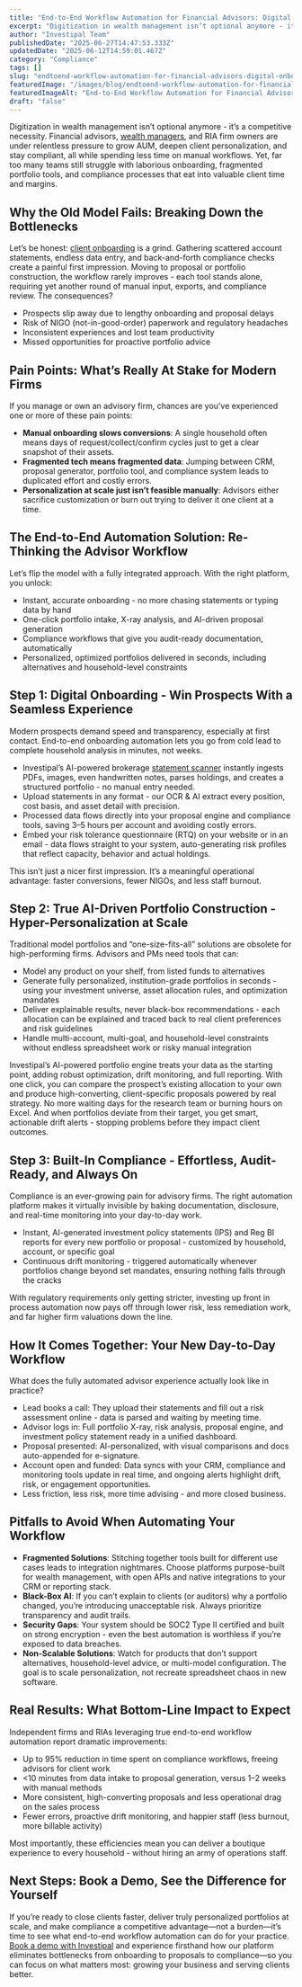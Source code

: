 ```yaml
---
title: "End-to-End Workflow Automation for Financial Advisors: Digital Onboarding, AI Portfolio Construction & Compliance"
excerpt: "Digitization in wealth management isn’t optional anymore - it’s a competitive necessity. Financial advisors, wealth managers , and RIA firm owners are under relentless pressure to grow AUM, deepen client."
author: "Investipal Team"
publishedDate: "2025-06-27T14:47:53.333Z"
updatedDate: "2025-06-12T14:59:01.467Z"
category: "Compliance"
tags: []
slug: "endtoend-workflow-automation-for-financial-advisors-digital-onboarding-ai-portfolio-construction-compliance"
featuredImage: "/images/blog/endtoend-workflow-automation-for-financial-advisors-digital-onboarding-ai-portfolio-construction-compliance__684aead6aa422989c40e9860_How_20Technology_20is_20Revolutionizing_20Financial_20Advisory_20Firms_20in_202025_20_18_.png"
featuredImageAlt: "End-to-End Workflow Automation for Financial Advisors: Digital Onboarding, AI Portfolio Construction & Compliance"
draft: "false"
---
```

<p id="">Digitization in wealth management isn’t optional anymore - it’s a competitive necessity. Financial advisors, <a href="/segments/wealth-managers">wealth managers</a>, and RIA firm owners are under relentless pressure to grow AUM, deepen client personalization, and stay compliant, all while spending less time on manual workflows. Yet, far too many teams still struggle with laborious onboarding, fragmented portfolio tools, and compliance processes that eat into valuable client time and margins.</p><h2 id="">Why the Old Model Fails: Breaking Down the Bottlenecks</h2><p id="">Let’s be honest: <a href="/features/client-acquisition">client onboarding</a> is a grind. Gathering scattered account statements, endless data entry, and back-and-forth compliance checks create a painful first impression. Moving to proposal or portfolio construction, the workflow rarely improves - each tool stands alone, requiring yet another round of manual input, exports, and compliance review. The consequences?</p><ul id=""><li id="">Prospects slip away due to lengthy onboarding and proposal delays</li><li id="">Risk of NIGO (not-in-good-order) paperwork and regulatory headaches</li><li id="">Inconsistent experiences and lost team productivity</li><li id="">Missed opportunities for proactive portfolio advice</li></ul><h2 id="">Pain Points: What’s Really At Stake for Modern Firms</h2><p id="">If you manage or own an advisory firm, chances are you’ve experienced one or more of these pain points:</p><ul id=""><li id=""><strong id="">Manual onboarding slows conversions</strong>: A single household often means days of request/collect/confirm cycles just to get a clear snapshot of their assets.</li><li id=""><strong id="">Fragmented tech means fragmented data</strong>: Jumping between CRM, proposal generator, portfolio tool, and compliance system leads to duplicated effort and costly errors.</li><li id=""><strong id="">Personalization at scale just isn’t feasible manually</strong>: Advisors either sacrifice customization or burn out trying to deliver it one client at a time.</li></ul><h2 id="">The End-to-End Automation Solution: Re-Thinking the Advisor Workflow</h2><p id="">Let’s flip the model with a fully integrated approach. With the right platform, you unlock:</p><ul id=""><li id="">Instant, accurate onboarding - no more chasing statements or typing data by hand</li><li id="">One-click portfolio intake, X-ray analysis, and AI-driven proposal generation</li><li id="">Compliance workflows that give you audit-ready documentation, automatically</li><li id="">Personalized, optimized portfolios delivered in seconds, including alternatives and household-level constraints</li></ul><h2 id="">Step 1: Digital Onboarding - Win Prospects With a Seamless Experience</h2><p id="">Modern prospects demand speed and transparency, especially at first contact. End-to-end onboarding automation lets you go from cold lead to complete household analysis in minutes, not weeks.</p><ul id=""><li id="">Investipal’s AI-powered brokerage <a href="/features/automated-statement-scanner">statement scanner</a> instantly ingests PDFs, images, even handwritten notes, parses holdings, and creates a structured portfolio - no manual entry needed.</li><li id="">Upload statements in any format - our OCR &amp; AI extract every position, cost basis, and asset detail with precision.</li><li id="">Processed data flows directly into your proposal engine and compliance tools, saving 3–5 hours per account and avoiding costly errors.</li><li id="">Embed your risk tolerance questionnaire (RTQ) on your website or in an email - data flows straight to your system, auto-generating risk profiles that reflect capacity, behavior and actual holdings.</li></ul><p id="">This isn’t just a nicer first impression. It’s a meaningful operational advantage: faster conversions, fewer NIGOs, and less staff burnout.</p><h2 id="">Step 2: True AI-Driven Portfolio Construction - Hyper-Personalization at Scale</h2><p id="">Traditional model portfolios and “one-size-fits-all” solutions are obsolete for high-performing firms. Advisors and PMs need tools that can:</p><ul id=""><li id="">Model any product on your shelf, from listed funds to alternatives</li><li id="">Generate fully personalized, institution-grade portfolios in seconds - using your investment universe, asset allocation rules, and optimization mandates</li><li id="">Deliver explainable results, never black-box recommendations - each allocation can be explained and traced back to real client preferences and risk guidelines</li><li id="">Handle multi-account, multi-goal, and household-level constraints without endless spreadsheet work or risky manual integration</li></ul><p id="">Investipal’s AI-powered portfolio engine treats your data as the starting point, adding robust optimization, drift monitoring, and full reporting. With one click, you can compare the prospect’s existing allocation to your own and produce high-converting, client-specific proposals powered by real strategy. No more waiting days for the research team or burning hours on Excel. And when portfolios deviate from their target, you get smart, actionable drift alerts - stopping problems before they impact client outcomes.</p><h2 id="">Step 3: Built-In Compliance - Effortless, Audit-Ready, and Always On</h2><p id="">Compliance is an ever-growing pain for advisory firms. The right automation platform makes it virtually invisible by baking documentation, disclosure, and real-time monitoring into your day-to-day work.</p><ul id=""><li id="">Instant, AI-generated investment policy statements (IPS) and Reg BI reports for every new portfolio or proposal - customized by household, account, or specific goal</li><li id="">Continuous drift monitoring - triggered automatically whenever portfolios change beyond set mandates, ensuring nothing falls through the cracks</li></ul><p id="">With regulatory requirements only getting stricter, investing up front in process automation now pays off through lower risk, less remediation work, and far higher firm valuations down the line.</p><h2 id="">How It Comes Together: Your New Day-to-Day Workflow</h2><p id="">What does the fully automated advisor experience actually look like in practice?</p><ul id=""><li id="">Lead books a call: They upload their statements and fill out a risk assessment online - data is parsed and waiting by meeting time.</li><li id="">Advisor logs in: Full portfolio X-ray, risk analysis, proposal engine, and investment policy statement ready in a unified dashboard.</li><li id="">Proposal presented: AI-personalized, with visual comparisons and docs auto-appended for e-signature.</li><li id="">Account open and funded: Data syncs with your CRM, compliance and monitoring tools update in real time, and ongoing alerts highlight drift, risk, or engagement opportunities.</li><li id="">Less friction, less risk, more time advising - and more closed business.</li></ul><h2 id="">Pitfalls to Avoid When Automating Your Workflow</h2><ul id=""><li id=""><strong id="">Fragmented Solutions</strong>: Stitching together tools built for different use cases leads to integration nightmares. Choose platforms purpose-built for wealth management, with open APIs and native integrations to your CRM or reporting stack.</li><li id=""><strong id="">Black-Box AI</strong>: If you can’t explain to clients (or auditors) why a portfolio changed, you’re introducing unacceptable risk. Always prioritize transparency and audit trails.</li><li id=""><strong id="">Security Gaps</strong>: Your system should be SOC2 Type II certified and built on strong encryption - even the best automation is worthless if you’re exposed to data breaches.</li><li id=""><strong id="">Non-Scalable Solutions</strong>: Watch for products that don’t support alternatives, household-level advice, or multi-model configuration. The goal is to scale personalization, not recreate spreadsheet chaos in new software.</li></ul><h2 id="">Real Results: What Bottom-Line Impact to Expect</h2><p id="">Independent firms and RIAs leveraging true end-to-end workflow automation report dramatic improvements:</p><ul id=""><li id="">Up to 95% reduction in time spent on compliance workflows, freeing advisors for client work</li><li id="">&lt;10 minutes from data intake to proposal generation, versus 1–2 weeks with manual methods</li><li id="">More consistent, high-converting proposals and less operational drag on the sales process</li><li id="">Fewer errors, proactive drift monitoring, and happier staff (less burnout, more billable activity)</li></ul><p id="">Most importantly, these efficiencies mean you can deliver a boutique experience to every household - without hiring an army of operations staff.</p><h2 id="">Next Steps: Book a Demo, See the Difference for Yourself</h2><p id="">If you’re ready to close clients faster, deliver truly personalized portfolios at scale, and make compliance a competitive advantage—not a burden—it’s time to see what end-to-end workflow automation can do for your practice. <a href="/book-a-demo" target="_blank" id="">Book a demo with Investipal</a> and experience firsthand how our platform eliminates bottlenecks from onboarding to proposals to compliance—so you can focus on what matters most: growing your business and serving clients better.</p>